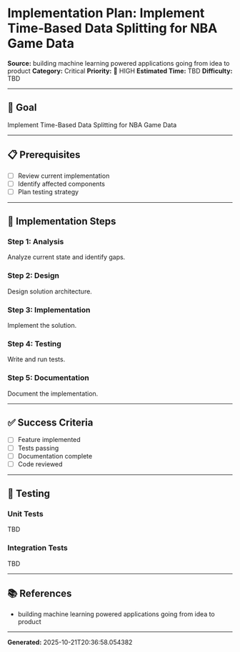 # Implementation Plan: Implement Time-Based Data Splitting for NBA Game Data

**Source:** building machine learning powered applications going from idea to product
**Category:** Critical
**Priority:** 🔴 HIGH
**Estimated Time:** TBD
**Difficulty:** TBD

---

## 🎯 Goal

Implement Time-Based Data Splitting for NBA Game Data

---

## 📋 Prerequisites

- [ ] Review current implementation
- [ ] Identify affected components
- [ ] Plan testing strategy

---

## 🔧 Implementation Steps

### Step 1: Analysis

Analyze current state and identify gaps.

### Step 2: Design

Design solution architecture.

### Step 3: Implementation

Implement the solution.

### Step 4: Testing

Write and run tests.

### Step 5: Documentation

Document the implementation.

---

## ✅ Success Criteria

- [ ] Feature implemented
- [ ] Tests passing
- [ ] Documentation complete
- [ ] Code reviewed

---

## 🧪 Testing

### Unit Tests

TBD

### Integration Tests

TBD

---

## 📚 References

- building machine learning powered applications going from idea to product

---

**Generated:** 2025-10-21T20:36:58.054382
